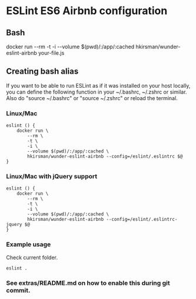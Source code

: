 ESLint ES6 Airbnb configuration
===============================

## Bash

docker run --rm -t -i --volume $(pwd)/:/app/:cached hkirsman/wunder-eslint-airbnb your-file.js

## Creating bash alias


If you want to be able to run ESLint as if it was installed on your host locally, you can define the following function in your ~/.bashrc, ~/.zshrc or similar. Also do "source ~/.bashrc" or "source ~/.zshrc" or reload the terminal.

### Linux/Mac

    eslint () {
        docker run \
            --rm \
            -t \
            -i \
            --volume $(pwd)/:/app/:cached \
            hkirsman/wunder-eslint-airbnb --config=/eslint/.eslintrc $@
    }

### Linux/Mac with jQuery support

    eslint () {
        docker run \
            --rm \
            -t \
            -i \
            --volume $(pwd)/:/app/:cached \
            hkirsman/wunder-eslint-airbnb --config=/eslint/.eslintrc-jquery $@
    }

### Example usage

Check current folder.

    eslint .

### See extras/README.md on how to enable this during git commit.
